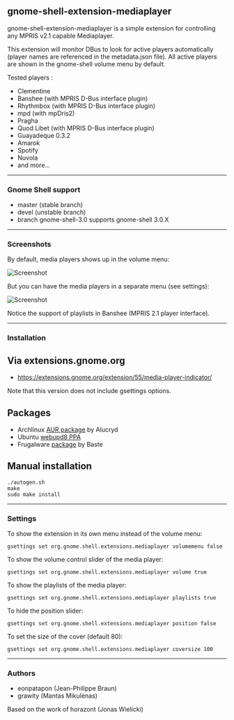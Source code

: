 ## gnome-shell-extension-mediaplayer

gnome-shell-extension-mediaplayer is a simple extension for controlling any MPRIS v2.1 capable Mediaplayer.

This extension will monitor DBus to look for active players automatically (player names are referenced in the 
metadata.json file). All active players are shown in the gnome-shell volume menu by default.

Tested players :

* Clementine
* Banshee (with MPRIS D-Bus interface plugin)
* Rhythmbox (with MPRIS D-Bus interface plugin)
* mpd (with mpDris2)
* Pragha
* Quod Libet (with MPRIS D-Bus interface plugin)
* Guayadeque 0.3.2
* Amarok
* Spotify
* Nuvola
* and more...

----

### Gnome Shell support

* master (stable branch)
* devel (unstable branch)
* branch gnome-shell-3.0 supports gnome-shell 3.0.X

----

### Screenshots

By default, media players shows up in the volume menu:

![Screenshot](http://github.com/eonpatapon/gnome-shell-extensions-mediaplayer/raw/devel/data/mediaplayer2.png) 

But you can have the media players in a separate menu (see settings):

![Screenshot](http://github.com/eonpatapon/gnome-shell-extensions-mediaplayer/raw/devel/data/mediaplayer1.png)

Notice the support of playlists in Banshee (MPRIS 2.1 player interface).

----

### Installation

## Via extensions.gnome.org

* https://extensions.gnome.org/extension/55/media-player-indicator/

Note that this version does not include gsettings options.

## Packages

* Archlinux [AUR package](http://aur.archlinux.org/packages.php?ID=49367) by Alucryd
* Ubuntu [webupd8 PPA](http://www.webupd8.org/2011/10/gnome-shell-mediaplayer-extension.html)
* Frugalware [package](http://www.frugalware.org/packages/136448) by Baste

## Manual installation

    ./autogen.sh
    make
    sudo make install
  
----

### Settings

To show the extension in its own menu instead of the volume menu:

```gsettings set org.gnome.shell.extensions.mediaplayer volumemenu false```

To show the volume control slider of the media player:

```gsettings set org.gnome.shell.extensions.mediaplayer volume true```

To show the playlists of the media player:

```gsettings set org.gnome.shell.extensions.mediaplayer playlists true```

To hide the position slider:

```gsettings set org.gnome.shell.extensions.mediaplayer position false```

To set the size of the cover (default 80):

```gsettings set org.gnome.shell.extensions.mediaplayer coversize 100```


----

### Authors

* eonpatapon (Jean-Philippe Braun)
* grawity (Mantas Mikulėnas)

Based on the work of horazont (Jonas Wielicki)
